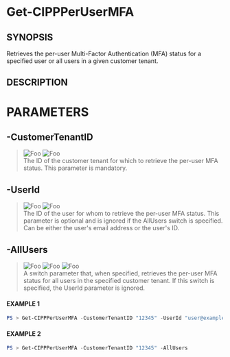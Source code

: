 # Get-CIPPPerUserMFA
## SYNOPSIS
Retrieves the per-user Multi-Factor Authentication (MFA) status for a specified user or all users in a given customer tenant.
## DESCRIPTION

# PARAMETERS

## **-CustomerTenantID**
> ![Foo](https://img.shields.io/badge/Type-String-Blue?) ![Foo](https://img.shields.io/badge/Mandatory-TRUE-Red?) \
The ID of the customer tenant for which to retrieve the per-user MFA status. This parameter is mandatory.

  ## **-UserId**
> ![Foo](https://img.shields.io/badge/Type-String-Blue?) ![Foo](https://img.shields.io/badge/Mandatory-FALSE-Green?) \
The ID of the user for whom to retrieve the per-user MFA status. This parameter is optional and is ignored if the AllUsers switch is specified. Can be either the user's email address or the user's ID.

  ## **-AllUsers**
> ![Foo](https://img.shields.io/badge/Type-SwitchParameter-Blue?) ![Foo](https://img.shields.io/badge/Mandatory-FALSE-Green?) ![Foo](https://img.shields.io/badge/DefaultValue-False-Blue?color=5547a8)\
A switch parameter that, when specified, retrieves the per-user MFA status for all users in the specified customer tenant. If this switch is specified, the UserId parameter is ignored.

 #### EXAMPLE 1
```powershell
PS > Get-CIPPPerUserMFA -CustomerTenantID "12345" -UserId "user@example.com"
```
 #### EXAMPLE 2
```powershell
PS > Get-CIPPPerUserMFA -CustomerTenantID "12345" -AllUsers
```

